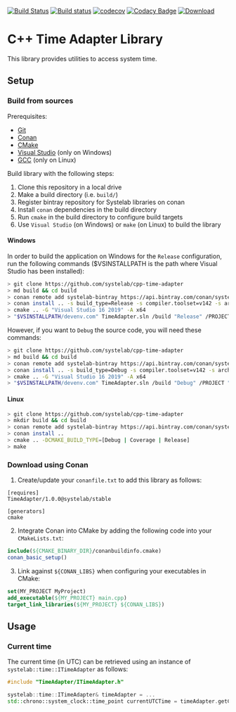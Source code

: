 [![Build Status](https://travis-ci.org/systelab/cpp-time-adapter.svg?branch=master)](https://travis-ci.org/systelab/cpp-time-adapter)
[![Build status](https://ci.appveyor.com/api/projects/status/vl7vvxt33ex4l1bk?svg=true)](https://ci.appveyor.com/project/systelab/cpp-time-adapter)
[![codecov](https://codecov.io/gh/systelab/cpp-time-adapter/branch/master/graph/badge.svg)](https://codecov.io/gh/systelab/cpp-time-adapter)
[![Codacy Badge](https://api.codacy.com/project/badge/Grade/6526d0da00cb4c90ad196782faf09523)](https://www.codacy.com/manual/systelab/cpp-time-adapter?utm_source=github.com&amp;utm_medium=referral&amp;utm_content=systelab/cpp-time-adapter&amp;utm_campaign=Badge_Grade)
[![Download](https://api.bintray.com/packages/systelab/conan/TimeAdapter:systelab/images/download.svg)](https://bintray.com/systelab/conan/TimeAdapter:systelab/_latestVersion)

# C++ Time Adapter Library

This library provides utilities to access system time.

## Setup

### Build from sources

Prerequisites:
  - [Git](https://git-scm.com/)
  - [Conan](https://conan.io/)
  - [CMake](https://cmake.org/)
  - [Visual Studio](https://visualstudio.microsoft.com/) (only on Windows)
  - [GCC](https://gcc.gnu.org/) (only on Linux)

Build library with the following steps:
  1. Clone this repository in a local drive
  2. Make a build directory (i.e. `build/`)
  3. Register bintray repository for Systelab libraries on conan
  4. Install `conan` dependencies in the build directory
  5. Run `cmake` in the build directory to configure build targets
  6. Use `Visual Studio` (on Windows) or `make` (on Linux) to build the library

#### Windows

In order to build the application on Windows for the `Release` configuration, run the following commands ($VSINSTALLPATH is the path where Visual Studio has been installed):

``` bash
> git clone https://github.com/systelab/cpp-time-adapter
> md build && cd build
> conan remote add systelab-bintray https://api.bintray.com/conan/systelab/conan
> conan install .. -s build_type=Release -s compiler.toolset=v142 -s arch=x86_64
> cmake .. -G "Visual Studio 16 2019" -A x64
> "$VSINSTALLPATH/devenv.com" TimeAdapter.sln /build "Release" /PROJECT "TimeAdapter"
```

However, if you want to `Debug` the source code, you will need these commands:

``` bash
> git clone https://github.com/systelab/cpp-time-adapter
> md build && cd build
> conan remote add systelab-bintray https://api.bintray.com/conan/systelab/conan
> conan install .. -s build_type=Debug -s compiler.toolset=v142 -s arch=x86_64
> cmake .. -G "Visual Studio 16 2019" -A x64
> "$VSINSTALLPATH/devenv.com" TimeAdapter.sln /build "Debug" /PROJECT "TimeAdapter"
```

#### Linux
``` bash
> git clone https://github.com/systelab/cpp-time-adapter
> mkdir build && cd build
> conan remote add systelab-bintray https://api.bintray.com/conan/systelab/conan
> conan install ..
> cmake .. -DCMAKE_BUILD_TYPE=[Debug | Coverage | Release]
> make
```

### Download using Conan

  1. Create/update your `conanfile.txt` to add this library as follows:

```
[requires]
TimeAdapter/1.0.0@systelab/stable

[generators]
cmake
```

  2. Integrate Conan into CMake by adding the following code into your `CMakeLists.txt`:

```cmake
include(${CMAKE_BINARY_DIR}/conanbuildinfo.cmake)
conan_basic_setup()
```

  3. Link against `${CONAN_LIBS}` when configuring your executables in CMake:

```cmake
set(MY_PROJECT MyProject)
add_executable(${MY_PROJECT} main.cpp)
target_link_libraries(${MY_PROJECT} ${CONAN_LIBS})
```

## Usage

### Current time

The current time (in UTC) can be retrieved using an instance of `systelab::time::ITimeAdapter` as follows:

``` cpp
#include "TimeAdapter/ITimeAdapter.h"

systelab::time::ITimeAdapter& timeAdapter = ...
std::chrono::system_clock::time_point currentUTCTime = timeAdapter.getCurrentUTCTime();
```
